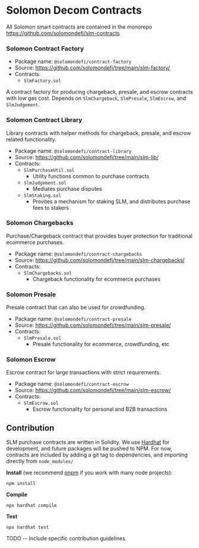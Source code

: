 # Solomon Decom Contracts

All Solomon smart contracts are contained in the monorepo https://github.com/solomondefi/slm-contracts

### Solomon Contract Factory

- Package name: `@solomondefi/contract-factory`
- Source: https://github.com/solomondefi/tree/main/slm-factory/
- Contracts:
  - `SlmFactory.sol`

A contract factory for producing chargeback, presale, and escrow contracts with low gas cost. Depends on `SlmChargeback`, `SlmPresale`,
`SlmEscrow`, and `SlmJudgement`.

### Solomon Contract Library

Library contracts with helper methods for chargeback, presale, and escrow related functionality.

- Package name: `@solomondefi/contract-library`
- Source: https://github.com/solomondefi/tree/main/slm-lib/
- Contracts:
  - `SlmPurchaseUtil.sol`
      - Utility functions common to purchase contracts
  - `SlmJudgement.sol`
      - Mediates purchase disputes
  - `SlmStaking.sol`
      - Provites a mechanism for staking SLM, and distributes purchase fees to stakers

### Solomon Chargebacks

Purchase/Chargeback contract that provides buyer protection for traditional ecommerce purchases.

- Package name: `@solomondefi/contract-chargebacks`
- Source: https://github.com/solomondefi/tree/main/slm-chargebacks/
- Contracts:
  - `SlmChargebacks.sol`
      - Chargeback functionality for ecommerce purchases

### Solomon Presale

Presale contract that can also be used for crowdfunding.

- Package name: `@solomondefi/contract-presale`
- Source: https://github.com/solomondefi/tree/main/slm-presale/
- Contracts:
  - `SlmPresale.sol`
      - Presale functionality for ecommerce, crowdfunding, etc

### Solomon Escrow

Escrow contract for large transactions with strict requirements.

- Package name: `@solomondefi/contract-escrow`
- Source: https://github.com/solomondefi/tree/main/slm-escrow/
- Contracts:
  - `SlmEscrow.sol`
      - Escrow functionality for personal and B2B transactions

## Contribution

SLM purchase contracts are written in Solidity. We use [Hardhat](https://hardhat.org/) for development, and future packages will be pushed
to NPM. For now, contracts are included by adding a git tag to dependencies, and importing directly from `node_modules/`

**Install** (we recommend [pnpm](https://pnpm.js.org/) if you work with many node projects):
```
npm install
```

**Compile**
```
npx hardhat compile
```

**Test**
```
npx hardhat test
```

TODO -- Include specific contribution guidelines
